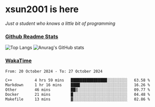 # xsun2001 is here

*Just a student who knows a little bit of programming*

### [Github Readme Stats](https://github.com/anuraghazra/github-readme-stats)

![Top Langs](https://github-readme-stats.vercel.app/api/top-langs/?username=xsun2001&layout=compact&theme=radical) ![Anurag's GitHub stats](https://github-readme-stats.vercel.app/api?username=xsun2001&show_icons=true&theme=radical)

### [WakaTime](https://wakatime.com)

<!--START_SECTION:waka-->

```txt
From: 20 October 2024 - To: 27 October 2024

C++          4 hrs 59 mins   ████████████████░░░░░░░░░   63.58 %
Markdown     1 hr 16 mins    ████░░░░░░░░░░░░░░░░░░░░░   16.26 %
Other        46 mins         ██▒░░░░░░░░░░░░░░░░░░░░░░   09.77 %
Docker       21 mins         █░░░░░░░░░░░░░░░░░░░░░░░░   04.48 %
Makefile     13 mins         ▓░░░░░░░░░░░░░░░░░░░░░░░░   02.86 %
```

<!--END_SECTION:waka-->

